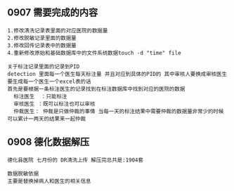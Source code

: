 ## 0907 需要完成的内容
    1.修改清洗记录表里面的对应医院的数据量
    2.修改脱敏记录里面的数据量
    3.修改回传记录表中的数据量
    4.重新修改原始和基础数据库中的文件系统数据touch -d "time" file
    
    关于标注记录里面的记录到PID
    detection 里面每一个医生每天标注量 并且对应到具体的PID的 其中审核人要换成审核医生
    要生成每一个医生一个excel表的话
    首先是要根据一条标注医生的记录找到在标注数据库中找到对应的医院的数据 
      标注医生  ：只能标注
      审核医生 ：既可以标注也可以审核
      仲裁医生： 仲裁是只做仲裁的事情 当每一天的标注结果中需要仲裁的数据量非常少的时候 可以累计一两天的结果来一起仲裁
      
## 0908 德化数据解压
    德化县医院 七月份的 DR清洗上传 解压完总共是:1904套
    
    数据脱敏依据 
    主要是替换掉病人和医生的相关信息
    
    

      
       
    